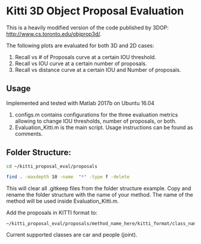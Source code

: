 # Kitti 3D Object Proposal Evaluation
This is a heavily modified version of the code published by 3DOP: http://www.cs.toronto.edu/objprop3d/.

The following plots are evaluated for both 3D and 2D cases:
1. Recall vs # of Proposals curve at a certain IOU threshold.
2. Recall vs IOU curve at a certain number of proposals.
3. Recall vs distance curve at a certain IOU and Number of proposals.  

## Usage
Implemented and tested with Matlab 2017b on Ubuntu 16.04

1. configs.m contains configurations for the three evaluation metrics allowing to change IOU thresholds, number of proposals, or both.
2. Evaluation_Kitti.m is the main script. Usage instructions can be found as comments.

## Folder Structure:
``` bash
cd ~/kitti_proposal_eval/proposals

find . -maxdepth 10 -name  "*" -type f -delete
```

This will clear all .gitkeep files from the folder structure example.
Copy and rename the folder structure with the name of your method. The name 
of the method will be used inside Evaluation_Kitti.m.

Add the proposals in KITTI format to:

```
~/kitti_proposal_eval/proposals/method_name_here/kitti_format/class_name_here
```

Current supported classes are car and people (joint). 
